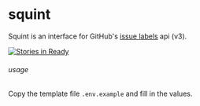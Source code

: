 squint
======

Squint is an interface for GitHub's [issue labels][] api (v3).

[![Stories in Ready](https://badge.waffle.io/mockturtl/squint.png?label=ready&title=Ready)](http://waffle.io/mockturtl/squint)

###### usage

Copy the template file `.env.example` and fill in the values.

[issue labels]: https://developer.github.com/v3/issues/labels/
